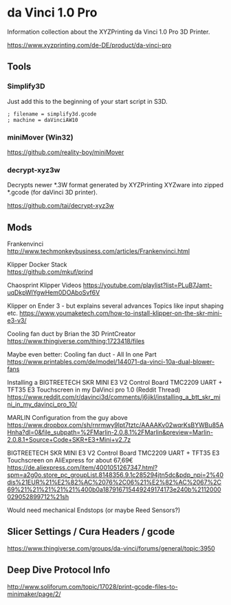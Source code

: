 # da Vinci 1.0 Pro

Information collection about the XYZPrinting da Vinci 1.0 Pro 3D Printer.

https://www.xyzprinting.com/de-DE/product/da-vinci-pro

## Tools

### Simplify3D

Just add this to the beginning of your start script in S3D.
```
; filename = simplify3d.gcode
; machine = daVinciAW10
```

### miniMover (Win32)

https://github.com/reality-boy/miniMover

### decrypt-xyz3w

Decrypts newer *.3W format generated by XYZPrinting XYZware into zipped *.gcode (for daVinci 3D printer).

https://github.com/tai/decrypt-xyz3w

## Mods

Frankenvinci
http://www.techmonkeybusiness.com/articles/Frankenvinci.html

Klipper Docker Stack  
https://github.com/mkuf/prind

Chaosprint Klipper Videos 
https://youtube.com/playlist?list=PLuB7Jamt-uqDkpWlYgwHem0DOAboSvf6V

Klipper on Ender 3 - but explains several advances Topics like input shaping etc.
https://www.youmaketech.com/how-to-install-klipper-on-the-skr-mini-e3-v3/

Cooling fan duct by Brian the 3D PrintCreator  
https://www.thingiverse.com/thing:1723418/files

Maybe even better: Cooling fan duct - All In one Part  
https://www.printables.com/de/model/144071-da-vinci-10a-dual-blower-fans

Installing a BIGTREETECH SKR MINI E3 V2 Control Board TMC2209 UART + TFT35 E3 Touchscreen in my DaVinci pro 1.0 (Reddit Thread)  
https://www.reddit.com/r/davinci3d/comments/j6jikl/installing_a_btt_skr_mini_in_my_davinci_pro_10/

MARLIN Configuration from the guy above  
https://www.dropbox.com/sh/rnrmwy9lpt7tztc/AAAAKv02wqrKsBYWBu85AHnha?dl=0&file_subpath=%2FMarlin-2.0.8.1%2FMarlin&preview=Marlin-2.0.8.1+Source+Code+SKR+E3+Mini+v2.7z

BIGTREETECH SKR MINI E3 V2 Control Board TMC2209 UART + TFT35 E3 Touchscreen on AliExpress for about 67,69€
https://de.aliexpress.com/item/4001051267347.html?spm=a2g0o.store_pc_groupList.8148356.9.1c285294jtn5dc&pdp_npi=2%40dis%21EUR%21%E2%82%AC%2076%2C06%21%E2%82%AC%2067%2C69%21%21%21%21%21%400b0a187916715449249174173e240b%2112000029052899712%21sh

Would need mechanical Endstops (or maybe Reed Sensors?)

## Slicer Settings / Cura Headers / gcode

https://www.thingiverse.com/groups/da-vinci/forums/general/topic:3950

## Deep Dive Protocol Info

http://www.soliforum.com/topic/17028/print-gcode-files-to-minimaker/page/2/


